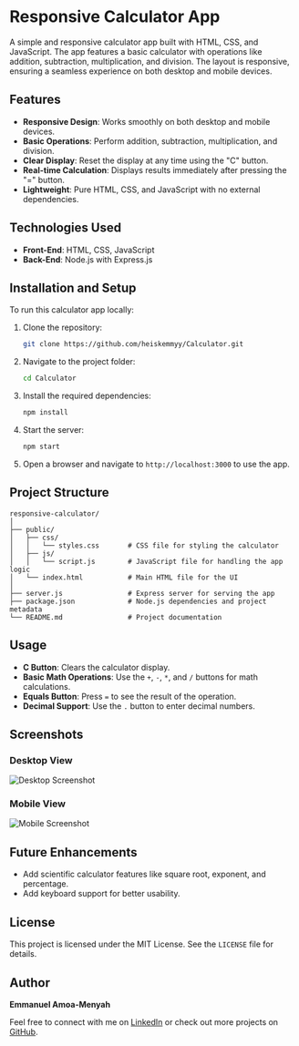 # Responsive Calculator App

A simple and responsive calculator app built with HTML, CSS, and JavaScript. The app features a basic calculator with operations like addition, subtraction, multiplication, and division. The layout is responsive, ensuring a seamless experience on both desktop and mobile devices.

## Features

- **Responsive Design**: Works smoothly on both desktop and mobile devices.
- **Basic Operations**: Perform addition, subtraction, multiplication, and division.
- **Clear Display**: Reset the display at any time using the "C" button.
- **Real-time Calculation**: Displays results immediately after pressing the "=" button.
- **Lightweight**: Pure HTML, CSS, and JavaScript with no external dependencies.

## Technologies Used

- **Front-End**: HTML, CSS, JavaScript
- **Back-End**: Node.js with Express.js

## Installation and Setup

To run this calculator app locally:

1. Clone the repository:
   ```bash
   git clone https://github.com/heiskemmyy/Calculator.git
   ```

2. Navigate to the project folder:
   ```bash
   cd Calculator
   ```

3. Install the required dependencies:
   ```bash
   npm install
   ```

4. Start the server:
   ```bash
   npm start
   ```

5. Open a browser and navigate to `http://localhost:3000` to use the app.

## Project Structure

```
responsive-calculator/
│
├── public/
│   ├── css/
│   │   └── styles.css       # CSS file for styling the calculator
│   ├── js/
│   │   └── script.js        # JavaScript file for handling the app logic
│   └── index.html           # Main HTML file for the UI
│
├── server.js                # Express server for serving the app
├── package.json             # Node.js dependencies and project metadata
└── README.md                # Project documentation
```

## Usage

- **C Button**: Clears the calculator display.
- **Basic Math Operations**: Use the `+`, `-`, `*`, and `/` buttons for math calculations.
- **Equals Button**: Press `=` to see the result of the operation.
- **Decimal Support**: Use the `.` button to enter decimal numbers.

## Screenshots

### Desktop View

![Desktop Screenshot](screenshots/desktop-view.png)

### Mobile View

![Mobile Screenshot](screenshots/mobile-view.png)

## Future Enhancements

- Add scientific calculator features like square root, exponent, and percentage.
- Add keyboard support for better usability.

## License

This project is licensed under the MIT License. See the `LICENSE` file for details.

## Author

**Emmanuel Amoa-Menyah**

Feel free to connect with me on [LinkedIn](www.linkedin.com/in/emmanuelamoamenyah) or check out more projects on [GitHub](https://github.com/heiskemmyy).